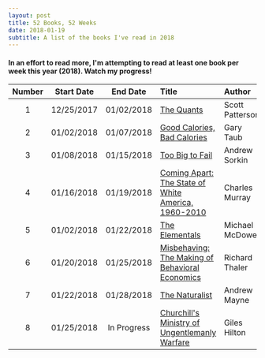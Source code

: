 ```yaml
---
layout: post
title: 52 Books, 52 Weeks
date: 2018-01-19
subtitle: A list of the books I've read in 2018
---
```

#### In an effort to read more, I'm attempting to read at least one book per week this year (2018). Watch my progress!

| Number| Start Date |  End Date    |  Title                                                |  Author           | Format        | Rating |
|:-----:|:----------:|:------------:|:------------------------------------------------------|:------------------|:--------------|:-------|
|   1   | 12/25/2017 |  01/02/2018  | [The Quants]                                          | Scott Patterson   | Kindle E-Book | ★★★★☆  |
|   2   | 01/02/2018 |  01/07/2018  | [Good Calories, Bad Calories]                         | Gary Taub         | Audiobook     | ★★★★★  |
|   3   | 01/08/2018 |  01/15/2018  | [Too Big to Fail]                                     | Andrew Sorkin     | Audiobook     | ★★★★☆  |
|   4   | 01/16/2018 |  01/19/2018  | [Coming Apart: The State of White America, 1960-2010] | Charles Murray    | Audiobook     | ★★★★★  |
|   5   | 01/02/2018 |  01/22/2018  | [The Elementals]                                      | Michael McDowell  | Kindle E-Book | ★★★★☆  |
|   6   | 01/20/2018 |  01/25/2018  | [Misbehaving: The Making of Behavioral Economics]     | Richard Thaler    | Audiobook     | ★★★★☆  |
|   7   | 01/22/2018 |  01/28/2018  | [The Naturalist]                                      | Andrew Mayne      | Kindle E-Book | ★★★☆☆  |
|   8   | 01/25/2018 |  In Progress | [Churchill's Ministry of Ungentlemanly Warfare]       | Giles Hilton      | Audiobook     |        |



[The Quants]: https://www.amazon.com/Quants-Whizzes-Conquered-Street-Destroyed-ebook/dp/B0036894XC/ref=sr_1_1?ie=UTF8&qid=1516657819&sr=8-1&keywords=the+quants "Amazon: The Quants"

[Good Calories, Bad Calories]: https://www.amazon.com/Good-Calories-Bad-Gary-Taubes-ebook/dp/B000UZNSC2/ref=sr_1_1?s=digital-text&ie=UTF8&qid=1516657862&sr=1-1&keywords=good+calories+bad+calories "Amazon: Good Calories, Bad Calories"

[Too Big to Fail]: https://www.amazon.com/Too-Big-Fail-Washington-FinancialSystem-ebook/dp/B003XQEVUI/ref=sr_1_1?s=digital-text&ie=UTF8&qid=1516657905&sr=1-1&keywords=too+big+to+fail "Amazon: Too Big to Fail"

[Coming Apart: The State of White America, 1960-2010]: https://www.amazon.com/Coming-Apart-State-America-1960-2010-ebook/dp/B00540PAXS/ref=sr_1_1?s=digital-text&ie=UTF8&qid=1516657935&sr=1-1&keywords=coming+apart "Amazon: Coming Apart"

[Misbehaving: The Making of Behavioral Economics]: https://www.amazon.com/Misbehaving-Behavioral-Economics-Richard-Thaler-ebook/dp/B00NUB4GFQ/ref=sr_1_1?s=digital-text&ie=UTF8&qid=1516657977&sr=1-1&keywords=misbehaving+the+making+of+behavioral+economics "Amazon: Misbehaving"

[The Elementals]: https://www.amazon.com/Elementals-Michael-McDowell-ebook/dp/B00KXAQ7NQ/ref=tmm_kin_swatch_0?_encoding=UTF8&qid=&sr= "Amazon: The Elementals"

[The Naturalist]: https://www.amazon.com/Naturalist-Book-1-ebook/dp/B01N1UN91W/ref=sr_1_1?s=digital-text&ie=UTF8&qid=1516643254&sr=1-1&keywords=the+naturalist "Amazon: The Naturalist"

[Churchill's Ministry of Ungentlemanly Warfare]: https://www.amazon.com/gp/aw/d/B01DJ0XZAY/ref=mp_s_a_1_2?ie=UTF8&qid=1516973428&sr=8-2&pi=AC_SX236_SY340_QL65&keywords=churchill%27s+ministry+of+ungentlemanly+warfare&dpPl=1&dpID=51jM0U09eQL&ref=plSrc "Amazon: Ungentlemanly Warfare"
